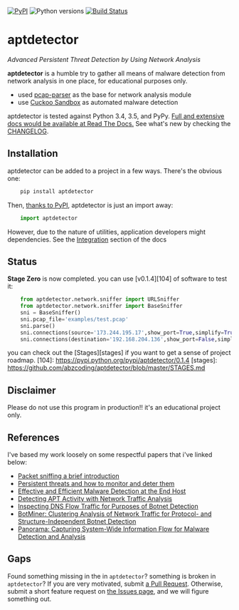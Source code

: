 [![PyPI](https://img.shields.io/pypi/v/aptdetector.svg)](https://pypi.python.org/pypi/aptdetector) ![Python versions](https://img.shields.io/pypi/pyversions/aptdetector.svg) [![Build Status](https://travis-ci.org/abzcoding/aptdetector.svg?branch=master)](https://travis-ci.org/abzcoding/aptdetector)


# aptdetector

*Advanced Persistent Threat Detection by Using Network Analysis*

**aptdetector** is a humble try to gather all means of malware detection
from network analysis in one place, for educational purposes only.

* used [pcap-parser][pcap-parser] as the base for network analysis module
* use [Cuckoo Sandbox][Cuckoo] as automated malware detection

aptdetector is tested against Python 3.4, 3.5, and PyPy.
[Full and extensive docs would be available at Read The Docs.][rtd]
See what's new by checking the [CHANGELOG][changelog].

[rtd]: https://aptdetector.readthedocs.org/en/latest/
[changelog]: https://github.com/abzcoding/aptdetector/blob/master/CHANGELOG.md
[pcap-parser]: https://github.com/caoqianli/pcap-parser
[Cuckoo]: https://downloads.cuckoosandbox.org/docs/

## Installation

aptdetector can be added to a project in a few ways. There's the obvious one:

``` sh
    pip install aptdetector
```

Then, [thanks to PyPI][aptdetector_pypi], aptdetector is just an import away:

``` python
    import aptdetector
```

However, due to the nature of utilities, application developers might
dependencies. See the [Integration][integration] section of the docs

[aptdetector_pypi]: https://pypi.python.org/pypi/aptdetector
[integration]: https://aptdetector.readthedocs.org/en/latest/architecture.html#integration

## Status

**Stage Zero** is now completed. you can use [v0.1.4][104] of software to test it:
``` python
    from aptdetector.network.sniffer import URLSniffer
    from aptdetector.network.sniffer import BaseSniffer
    sni = BaseSniffer()
    sni.pcap_file='examples/test.pcap'
    sni.parse()
    sni.connections(source='173.244.195.17',show_port=True,simplify=True)
    sni.connections(destination='192.168.204.136',show_port=False,simplify=True)
```

you can check out the [Stages][stages] if you want to get a sense of project roadmap.
[104]: https://pypi.python.org/pypi/aptdetector/0.1.4
[stages]: https://github.com/abzcoding/aptdetector/blob/master/STAGES.md
## Disclaimer

Please do not use this program in production!!
it's an educational project only.


## References

I've based my work loosely on some respectful papers
that i've linked below:

* [Packet sniffing a brief introduction][packetsniff]
* [Persistent threats and how to monitor and deter them][persistentthreat]
* [Effective and Efficient Malware Detection at the End Host][effectivemalware]
* [Detecting APT Activity with Network Traffic Analysis][detectingapt]
* [Inspecting DNS Flow Traffic for Purposes of Botnet Detection][inspectingdns]
* [BotMiner: Clustering Analysis of Network Traffic for Protocol- and Structure-Independent Botnet Detection][botminer]
* [Panorama: Capturing System-Wide Information Flow for Malware Detection and Analysis][panorama]

[packetsniff]: http://ieeexplore.ieee.org/xpl/login.jsp?tp=&amp;arnumber=1166620&amp;url=http%3A%2F%2Fieeexplore.ieee.org%2Fiel5%2F45%2F26303%2F01166620.pdf%3Farnumber%3D1166620
[persistentthreat]: http://www.sciencedirect.com/science/article/pii/S1353485811700861
[effectivemalware]: https://www.usenix.org/legacy/event/sec09/tech/full_papers/kolbitsch.pdf
[detectingapt]: http://www.trendmicro.com/cloud-content/us/pdfs/security-intelligence/white-papers/wp-detecting-apt-activity-with-network-traffic-analysis.pdf
[inspectingdns]: http://geant3.archive.geant.net/Media_Centre/Media_Library/Media%20Library/gn3_jra2_t4_M4_deliverable.pdf
[botminer]: http://usenix.org/legacy/event/sec08/tech/full_papers/gu/gu_html/index.html
[panorama]: http://dl.acm.org/citation.cfm?id=1315261

## Gaps

Found something missing in the in `aptdetector`? something is broken in `aptdetector`?
If you are very motivated, submit [a Pull Request][prs]. Otherwise,
submit a short feature request on [the Issues page][issues], and we will
figure something out.

[architecture]: https://aptdetector.readthedocs.org/en/latest/architecture.html
[issues]: https://github.com/abzcoding/aptdetector/issues
[prs]: https://github.com/abzcoding/aptdetector/pulls
